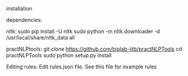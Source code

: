 installation

dependencies:

nltk:
sudo pip install -U nltk
sudo python -m nltk.downloader -d /usr/local/share/nltk_data all

practNLPtools:
git clone https://github.com/biplab-iitb/practNLPTools
cd practNLPTools
sudo python setup.py install

Editing rules:
Edit rules.json file. See this file for example rules
